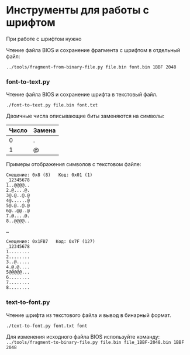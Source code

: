 # Инструменты для работы с шрифтом

При работе с шрифтом нужно 

Чтение файла BIOS и сохранение фрагмента с шрифтом в отдельный файл:

`../tools/fragment-from-binary-file.py file.bin font.bin 1BBF 2048`

### font-to-text.py
Чтение файла BIOS и сохранение шрифта в текстовый файл.

`./font-to-text.py file.bin font.txt`

Двоичные числа описывающие биты заменяются на символы:

Число | Замена
--- | ---
 0 | . 
 1  | @ 


Примеры отображения символов с текстовом файле:
```
Смещение: 0x8 (8)   Код: 0x01 (1)
_12345678
1..@@@@..
2.@....@.
3@.@..@.@
4@......@
5@.@..@.@
6@..@@..@
7.@....@.
8..@@@@..

…

Смещение: 0x1FB7   Код: 0x7F (127)
_12345678
1........
2........
3..@.....
4.@.@....
5@@@@@...
6........
7........
8........

```
### text-to-font.py
Чтение шрифта из текстового файла и вывод в бинарный формат.

`./text-to-font.py font.txt font`

Для изменения исходного файла BIOS используйте команду:
`../tools/fragment-to-binary-file.py file.bin file_1BBF-2048.bin 1BBF 2048`
